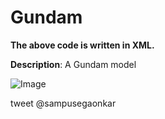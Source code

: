 # Gundam


**The above code is written in XML.**

**Description**: A Gundam model  <br/>

![Image](https://user-images.githubusercontent.com/12711480/54485621-f2aefe80-48a1-11e9-99aa-73602fa73f2c.png)<br>

tweet @sampusegaonkar
  
